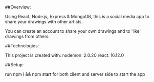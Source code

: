 ##Overview:

Using React, Node.js, Express & MongoDB, this is a social media app to share your drawings with other artists.    

You can create an account to share your own drawings and to 'like' drawings from others. 

##Technologies: 

This project is created with: 
nodemon: 2.0.20
react: 16.12.0

##Setup:

run npm i && npm start for both client and server side to start the app 

